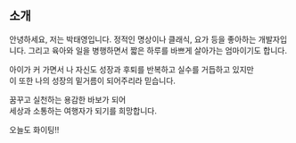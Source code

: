 ## 소개

안녕하세요, 저는 박태영입니다. 정적인 명상이나 클래식, 요가 등을 좋아하는 개발자입니다.
그리고 육아와 일을 병행하면서 짧은 하루를 바쁘게 살아가는 엄마이기도 합니다.

아이가 커 가면서 나 자신도 성장과 후퇴를 반복하고 실수를 거듭하고 있지만 <br>
이 또한 나의 성장의 밑거름이 되어주리라 믿습니다.

꿈꾸고 실천하는 용감한 바보가 되어 <br>
세상과 소통하는 여행자가 되기를 희망합니다.

오늘도 화이팅!!
